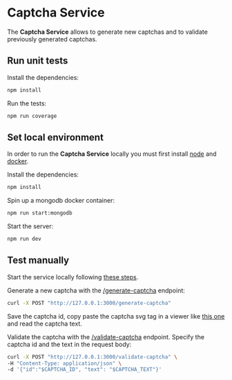 # Captcha Service

The **Captcha Service** allows to generate new captchas and to validate previously generated captchas.

## Run unit tests

Install the dependencies:

```bash
npm install
```

Run the tests:

```bash
npm run coverage
```

## Set local environment

In order to run the **Captcha Service** locally you must first install [node](https://nodejs.org/en/download) and [docker](https://docs.docker.com/engine/install/).

Install the dependencies:

```bash
npm install
```

Spin up a mongodb docker container:

```bash
npm run start:mongodb
```

Start the server:

```bash
npm run dev
```

## Test manually

Start the service locally following [these steps](#set-local-environment).

Generate a new captcha with the [/generate-captcha](./docs/Usage.md#post-generate-captcha) endpoint:

```bash
curl -X POST "http://127.0.0.1:3000/generate-captcha"
```

Save the captcha id, copy paste the captcha svg tag in a viewer like [this one](https://www.svgviewer.dev/) and read the captcha text.

Validate the captcha with the [/validate-captcha](./docs/Usage.md#post-validate-captcha) endpoint. Specify the captcha id and the text in the request body:

```bash
curl -X POST "http://127.0.0.1:3000/validate-captcha" \
-H "Content-Type: application/json" \
-d '{"id":"$CAPTCHA_ID", "text": "$CAPTCHA_TEXT"}'
```
